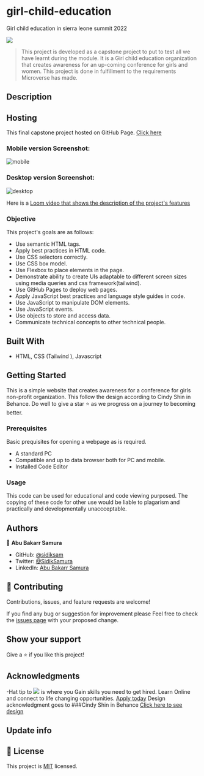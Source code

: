 # girl-child-education

Girl child education in sierra leone summit 2022

![](https://img.shields.io/badge/Microverse-blueviolet)

> This project is developed as a capstone project to put to test all we have learnt during the module. It is a Girl child education organization that creates awareness for an up-coming conference for girls and women. This project is done in fulfillment to the requirements Microverse has made.


## Description

## Hosting

This final capstone project hosted on GitHub Page. [Click here](https://sidiksam.github.io/girl-child-education/public/index)

### Mobile version Screenshot:

![mobile](https://user-images.githubusercontent.com/46374143/183217088-700e05aa-2d6c-439d-91a8-f3a784cbf742.png)


### Desktop version Screenshot:
![desktop ](https://user-images.githubusercontent.com/46374143/183217209-f5fc0ef5-51d2-4a2b-a942-dde850af405a.png)


Here is a [Loom video that shows the description of the project's features](https://drive.google.com/drive/u/1/folders/1ApVyuM091btei-z-loe5OkLJbTGNZD3c)

### Objective

This project's goals are as follows:

- Use semantic HTML tags.
- Apply best practices in HTML code.
- Use CSS selectors correctly.
- Use CSS box model.
- Use Flexbox to place elements in the page.
- Demonstrate ability to create UIs adaptable to different screen sizes using media queries and css framework(tailwind).
- Use GitHub Pages to deploy web pages.
- Apply JavaScript best practices and language style guides in code.
- Use JavaScript to manipulate DOM elements.
- Use JavaScript events.
- Use objects to store and access data.
- Communicate technical concepts to other technical people.

## Built With

- HTML, CSS (Tailwind ), Javascript

## Getting Started

This is a simple website that creates awareness for a conference for girls non-profit organization. This follow the design according to Cindy Shin in Behance. Do well to give a star ⭐️ as we progress on a journey to becoming better.

### Prerequisites

Basic prequisites for opening a webpage as is required.

- A standard PC
- Compatible and up to data browser both for PC and mobile.
- Installed Code Editor

### Usage

This code can be used for educational and code viewing purposed. The copying of these code for other use would be liable to plagarism and practically and developmentally unaccceptable.

## Authors

👤 **Abu Bakarr Samura**

- GitHub: [@sidiksam](https://github.com/sidiksam)
- Twitter: [@SidikSamura](https://twitter.com/SidikSamura)
- LinkedIn: [Abu Bakarr Samura](https://www.linkedin.com/in/abu-bakarr-samura-749753241/)

## 🤝 Contributing

Contributions, issues, and feature requests are welcome!

If you find any bug or suggestion for improvement please Feel free to check the [issues page](../../issues/) with your proposed change.

## Show your support

Give a ⭐️ if you like this project!

## Acknowledgments

-Hat tip to ![](https://img.shields.io/badge/Microverse-blueviolet) is where you Gain skills you need to get hired. Learn Online and connect to life changing opportunities. [Apply today](https://www.microverse.org/?grsf=uv064g)
Design acknowledgment goes to ###Cindy Shin in Behance [Click here to see design](https://www.behance.net/gallery/29845175/CC-Global-Summit-2015)

## Update info

## 📝 License

This project is [MIT](./MIT.md) licensed.
